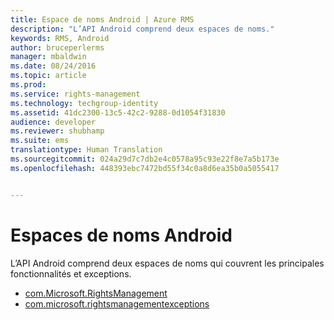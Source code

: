 ```yaml
---
title: Espace de noms Android | Azure RMS
description: "L’API Android comprend deux espaces de noms."
keywords: RMS, Android
author: bruceperlerms
manager: mbaldwin
ms.date: 08/24/2016
ms.topic: article
ms.prod: 
ms.service: rights-management
ms.technology: techgroup-identity
ms.assetid: 41dc2300-13c5-42c2-9288-0d1054f31830
audience: developer
ms.reviewer: shubhamp
ms.suite: ems
translationtype: Human Translation
ms.sourcegitcommit: 024a29d7c7db2e4c0578a95c93e22f8e7a5b173e
ms.openlocfilehash: 448393ebc7472bd55f34c0a8d6ea35b0a5055417


---
```



# Espaces de noms Android

L’API Android comprend deux espaces de noms qui couvrent les principales fonctionnalités et exceptions.

- [com.Microsoft.RightsManagement](/rights-management/sdk/4.2/api/android/com.microsoft.rightsmanagement)
- [com.microsoft.rightsmanagementexceptions](/rights-management/sdk/4.2/api/android/com.microsoft.rightsmanagement.exceptions)





<!--HONumber=Aug16_HO4-->


